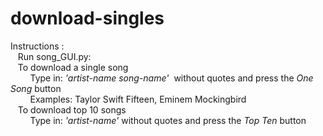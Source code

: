 download-singles
================
Instructions :</br>
&nbsp;&nbsp;&nbsp;Run song_GUI.py:</br>
&nbsp;&nbsp;&nbsp;To download a single song</br>
&nbsp;&nbsp;&nbsp;&nbsp;&nbsp;&nbsp;&nbsp;&nbsp;Type in: <em>'artist-name song-name' </em>   &nbsp;without quotes and press the<em> One Song</em> button</br>
&nbsp;&nbsp;&nbsp;&nbsp;&nbsp;&nbsp;&nbsp;&nbsp;Examples: Taylor Swift Fifteen, Eminem Mockingbird</br>
&nbsp;&nbsp;&nbsp;To download top 10 songs<br>
&nbsp;&nbsp;&nbsp;&nbsp;&nbsp;&nbsp;&nbsp;&nbsp;Type in: <em>'artist-name'</em> without quotes and press the <em>Top Ten</em> button
